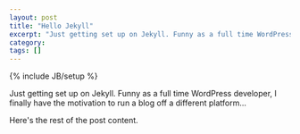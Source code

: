 ```yaml
---
layout: post
title: "Hello Jekyll"
excerpt: "Just getting set up on Jekyll. Funny as a full time WordPress developer, I finally have the motivation to run a blog off a different platform..."
category: 
tags: []
---
```

{% include JB/setup %}

Just getting set up on Jekyll. Funny as a full time WordPress developer, I finally have the motivation to run a blog off a different platform...

Here's the rest of the post content.
